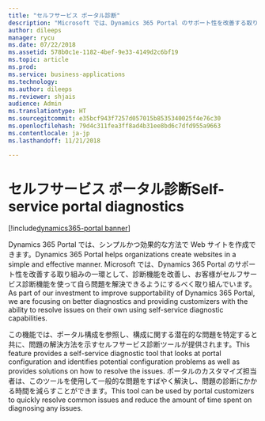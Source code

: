 ```yaml
---
title: "セルフサービス ポータル診断"
description: "Microsoft では、Dynamics 365 Portal のサポート性を改善する取り組みの一環として、診断機能を改善し、お客様がセルフサービス機能を使って自ら問題を解決できるようにするべく取り組んでいます。"
author: dileeps
manager: rycu
ms.date: 07/22/2018
ms.assetid: 578b0c1e-1182-4bef-9e33-4149d2c6bf19
ms.topic: article
ms.prod: 
ms.service: business-applications
ms.technology: 
ms.author: dileeps
ms.reviewer: shjais
audience: Admin
ms.translationtype: HT
ms.sourcegitcommit: e35bcf943f7257d057015b8535340025f4e76c30
ms.openlocfilehash: 79d4c311fea3ff8ad4b31ee8bd6c7dfd955a9663
ms.contentlocale: ja-jp
ms.lasthandoff: 11/21/2018

---
```

#  <a name="self-service-portal-diagnostics"></a><span data-ttu-id="74e06-103">セルフサービス ポータル診断</span><span class="sxs-lookup"><span data-stu-id="74e06-103">Self-service portal diagnostics</span></span>

[!include[dynamics365-portal banner](../../includes/dynamics365-portal.md)]



<span data-ttu-id="74e06-104">Dynamics 365 Portal では、シンプルかつ効果的な方法で Web サイトを作成できます。</span><span class="sxs-lookup"><span data-stu-id="74e06-104">Dynamics 365 Portal helps organizations create websites in a simple and effective manner.</span></span> <span data-ttu-id="74e06-105">Microsoft では、Dynamics 365 Portal のサポート性を改善する取り組みの一環として、診断機能を改善し、お客様がセルフサービス診断機能を使って自ら問題を解決できるようにするべく取り組んでいます。</span><span class="sxs-lookup"><span data-stu-id="74e06-105">As part of our investment to improve supportability of Dynamics 365 Portal, we are focusing on better diagnostics and providing customizers with the ability to resolve issues on their own using self-service diagnostic capabilities.</span></span>

<span data-ttu-id="74e06-106">この機能では、ポータル構成を参照し、構成に関する潜在的な問題を特定すると共に、問題の解決方法を示すセルフサービス診断ツールが提供されます。</span><span class="sxs-lookup"><span data-stu-id="74e06-106">This feature provides a self-service diagnostic tool that looks at portal configuration and identifies potential configuration problems as well as provides solutions on how to resolve the issues.</span></span> <span data-ttu-id="74e06-107">ポータルのカスタマイズ担当者は、このツールを使用して一般的な問題をすばやく解決し、問題の診断にかかる時間を減らすことができます。</span><span class="sxs-lookup"><span data-stu-id="74e06-107">This tool can be used by portal customizers to quickly resolve common issues and reduce the amount of time spent on diagnosing any issues.</span></span>

<!--
### Who uses this feature
This feature is intended for portal customizers.
## Status
### Development status
Generally available
#### Target timeframe
October 2018 or later
### Availability
Cloud
### Regional availability
Global
-->

